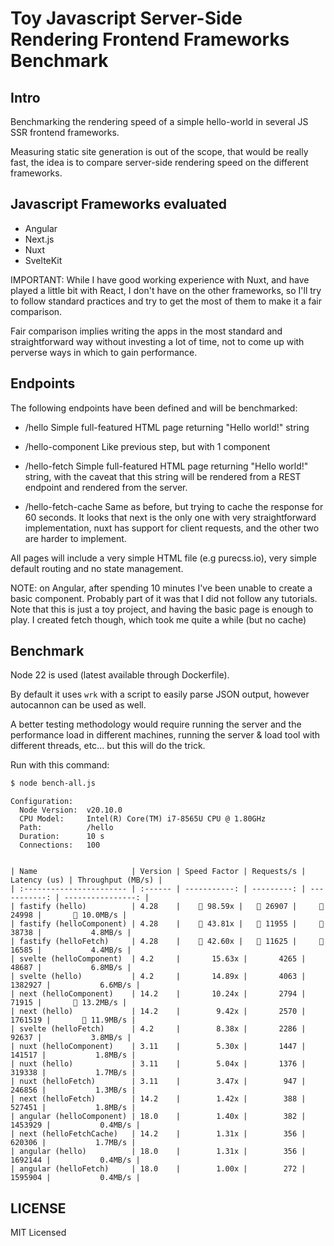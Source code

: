 # Toy Javascript Server-Side Rendering Frontend Frameworks Benchmark

## Intro

Benchmarking the rendering speed of a simple hello-world in several JS SSR
frontend frameworks.

Measuring static site generation is out of the scope, that would be really fast,
the idea is to compare server-side rendering speed on the different frameworks.

## Javascript Frameworks evaluated

- Angular
- Next.js
- Nuxt
- SvelteKit

IMPORTANT: While I have good working experience with Nuxt, and have played a
little bit with React, I don't have on the other frameworks, so I'll try to
follow standard practices and try to get the most of them to make it a fair
comparison.

Fair comparison implies writing the apps in the most standard and
straightforward way without investing a lot of time, not to come up with
perverse ways in which to gain performance.

## Endpoints

The following endpoints have been defined and will be benchmarked:

- /hello
  Simple full-featured HTML page returning "Hello world!" string

- /hello-component
  Like previous step, but with 1 component

- /hello-fetch
  Simple full-featured HTML page returning "Hello world!" string, with the
  caveat that this string will be rendered from a REST endpoint and rendered
  from the server.

- /hello-fetch-cache
  Same as before, but trying to cache the response for 60 seconds.
  It looks that next is the only one with very straightforward implementation,
  nuxt has support for client requests, and the other two are harder to implement.

All pages will include a very simple HTML file (e.g purecss.io), very simple
default routing and no state management.

NOTE: on Angular, after spending 10 minutes I've been unable to create a basic
component. Probably part of it was that I did not follow any tutorials. Note that
this is just a toy project, and having the basic page is enough to play. I created
fetch though, which took me quite a while (but no cache)

## Benchmark

Node 22 is used (latest available through Dockerfile).

By default it uses `wrk` with a script to easily parse JSON output, however
autocannon can be used as well.

A better testing methodology would require running the server and the
performance load in different machines, running the server & load tool with
different threads, etc... but this will do the trick.

Run with this command:

```bash
$ node bench-all.js
```

```
Configuration:
  Node Version:  v20.10.0
  CPU Model:     Intel(R) Core(TM) i7-8565U CPU @ 1.80GHz
  Path:          /hello
  Duration:      10 s
  Connections:   100


| Name                     | Version | Speed Factor | Requests/s | Latency (us) | Throughput (MB/s) |
| :----------------------- | :------ | -----------: | ---------: | -----------: | ----------------: |
| fastify (hello)          | 4.28    |    🥇 98.59x |   🥇 26907 |     🥈 24998 |       🥉 10.0MB/s |
| fastify (helloComponent) | 4.28    |    🥈 43.81x |   🥈 11955 |     🥉 38738 |           4.8MB/s |
| fastify (helloFetch)     | 4.28    |    🥉 42.60x |   🥉 11625 |     🥇 16585 |           4.4MB/s |
| svelte (helloComponent)  | 4.2     |       15.63x |       4265 |        48687 |           6.8MB/s |
| svelte (hello)           | 4.2     |       14.89x |       4063 |      1382927 |           6.6MB/s |
| next (helloComponent)    | 14.2    |       10.24x |       2794 |        71915 |       🥇 13.2MB/s |
| next (hello)             | 14.2    |        9.42x |       2570 |      1761519 |       🥈 11.9MB/s |
| svelte (helloFetch)      | 4.2     |        8.38x |       2286 |        92637 |           3.8MB/s |
| nuxt (helloComponent)    | 3.11    |        5.30x |       1447 |       141517 |           1.8MB/s |
| nuxt (hello)             | 3.11    |        5.04x |       1376 |       319338 |           1.7MB/s |
| nuxt (helloFetch)        | 3.11    |        3.47x |        947 |       246856 |           1.3MB/s |
| next (helloFetch)        | 14.2    |        1.42x |        388 |       527451 |           1.8MB/s |
| angular (helloComponent) | 18.0    |        1.40x |        382 |      1453929 |           0.4MB/s |
| next (helloFetchCache)   | 14.2    |        1.31x |        356 |       620306 |           1.7MB/s |
| angular (hello)          | 18.0    |        1.31x |        356 |      1692144 |           0.4MB/s |
| angular (helloFetch)     | 18.0    |        1.00x |        272 |      1595904 |           0.4MB/s |
```

## LICENSE

MIT Licensed
